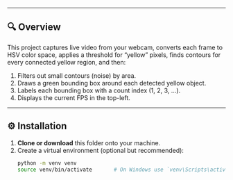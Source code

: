 
---

## 🔍 Overview

This project captures live video from your webcam, converts each frame to HSV color space, applies a threshold for “yellow” pixels, finds contours for every connected yellow region, and then:

1. Filters out small contours (noise) by area.
2. Draws a green bounding box around each detected yellow object.
3. Labels each bounding box with a count index (1, 2, 3, …).
4. Displays the current FPS in the top-left.

---

## ⚙️ Installation

1. **Clone or download** this folder onto your machine.
2. Create a virtual environment (optional but recommended):
   ```bash
   python -m venv venv
   source venv/bin/activate       # On Windows use `venv\Scripts\activate`
